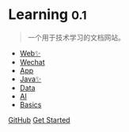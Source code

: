 <!-- _coverpage.md -->

<!-- ![logo](_media/icon.svg) -->

# Learning <small>0.1</small>

> 一个用于技术学习的文档网站。

* [Web✨](web/README.md)
* [Wechat](wechat/README.md)
* [App](app/README.md)
* [Java✨](java/README.md)
* [Data](data/README.md)
* [AI](ai/README.md)
* [Basics](basics/README.md)

[GitHub](https://github.com/lingxyz/learning/)
[Get Started](web/README.md)